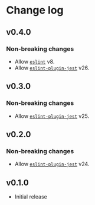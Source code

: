 # Change log

## v0.4.0

### Non-breaking changes

- Allow [`eslint`](https://www.npmjs.com/package/eslint) v8.
- Allow [`eslint-plugin-jest`](https://www.npmjs.com/package/eslint-plugin-jest) v26.

## v0.3.0

### Non-breaking changes

- Allow [`eslint-plugin-jest`](https://www.npmjs.com/package/eslint-plugin-jest) v25.

## v0.2.0

### Non-breaking changes

- Allow [`eslint-plugin-jest`](https://www.npmjs.com/package/eslint-plugin-jest) v24.

## v0.1.0

- Initial release
